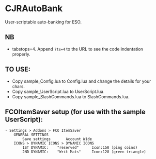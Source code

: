 # CJRAutoBank

User-scriptable auto-banking for ESO.

## NB
- tabstops=4.  Append `?ts=4` to the URL to see the code indentation properly.

## TO USE:
- Copy sample_Config.lua to Config.lua and change the details for your chars.
- Copy sample_UserScript.lua to UserScript.lua.
- Copy sample_SlashCommands.lua to SlashCommands.lua.

## FCOItemSaver setup (for use with the sample UserScript):
	- Settings > Addons > FCO ItemSaver
		GENERAL SETTINGS
			Save settings		Account Wide
		ICONS > DYNAMIC ICONS > DYNAMIC ICONS
			1ST DYNAMIC:	"reserved"		Icon:150 (ping coins)
			2ND DYNAMIC:	"Writ Mats"		Icon:128 (green triangle)
